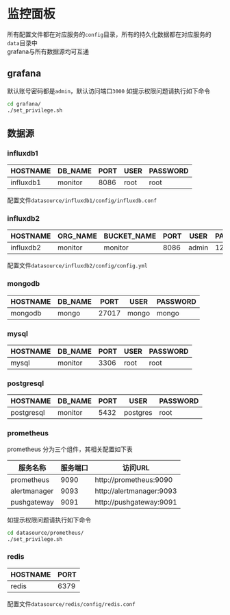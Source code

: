 # 监控面板

所有配置文件都在对应服务的`config`目录，所有的持久化数据都在对应服务的`data`目录中  
grafana与所有数据源均可互通

## grafana

默认账号密码都是`admin`，默认访问端口`3000`
如提示权限问题请执行如下命令

```bash
cd grafana/
./set_privilege.sh
```

## 数据源

### influxdb1

| HOSTNAME  | DB_NAME | PORT | USER | PASSWORD |
| ------    | ------- | ---- | ---- | -------- |
| influxdb1 | monitor | 8086 | root | root     |

配置文件`datasource/influxdb1/config/influxdb.conf`  

### influxdb2

| HOSTNAME  | ORG_NAME | BUCKET_NAME | PORT | USER  | PASSWORD  |
| ------    | -------- | ----------- | ---- | ----- | --------- |
| influxdb2 | monitor  | monitor     | 8086 | admin | 12345678  |

配置文件`datasource/influxdb2/config/config.yml`

### mongodb

| HOSTNAME | DB_NAME | PORT  | USER  | PASSWORD |
| -------- | ------- | ----- | ----- | -------- |
| mongodb  | mongo   | 27017 | mongo | mongo    |

### mysql

| HOSTNAME | DB_NAME | PORT | USER | PASSWORD |
| -------- | ------- | ---- | ---- | -------- |
| mysql    | monitor | 3306 | root | root     |

### postgresql

| HOSTNAME   | DB_NAME | PORT | USER     | PASSWORD |
| ---------- | ------- | ---- | -------- | -------- |
| postgresql | monitor | 5432 | postgres | root     |

### prometheus

prometheus 分为三个组件，其相关配置如下表

| 服务名称      | 服务端口 | 访问URL               |
| ------------ | ------- | ------------------------ |
| prometheus   | 9090    | http://prometheus:9090   |
| alertmanager | 9093    | http://alertmanager:9093 |
| pushgateway  | 9091    | http://pushgateway:9091  |

如提示权限问题请执行如下命令

```bash
cd datasource/prometheus/
./set_privilege.sh
```

### redis

| HOSTNAME | PORT |
| -------- | ---- |
| redis    | 6379 |

配置文件`datasource/redis/config/redis.conf`
